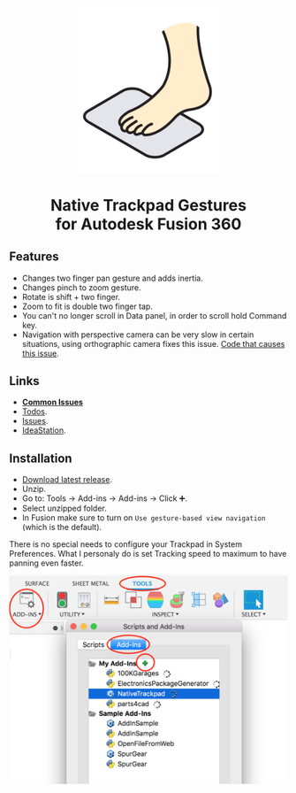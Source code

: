 <div align="center">

<img src="res/logo.png" width="256"/>

# Native Trackpad Gestures<br/>for Autodesk Fusion 360

</div>

## Features

- Changes two finger pan gesture and adds inertia.
- Changes pinch to zoom gesture.
- Rotate is shift + two finger.
- Zoom to fit is double two finger tap.
- You can't no longer scroll in Data panel, in order to scroll hold Command key.
- Navigation with perspective camera can be very slow in certain situations,
  using orthographic camera fixes this issue.
  [Code that causes this issue](https://github.com/luclefleur/Native-Trackpad/blob/563fc1f69e3eb2f6dbee136feb9e3b52e439e907/NativeTrackpad.mm#L56).

## Links

- **[Common Issues](https://github.com/luclefleur/Native-Trackpad/issues)**
- [Todos](https://github.com/luclefleur/Native-Trackpad/search?q=todo).
- [Issues](https://github.com/luclefleur/Native-Trackpad/issues).
- [IdeaStation](https://forums.autodesk.com/t5/ideastation-request-a-feature-or/use-native-trackpad-gesture-recognition-on-macos/idi-p/7018667).

## Installation

- [Download latest release](https://github.com/luclefleur/Native-Trackpad/releases/download/0.12/NativeTrackpad.zip).
- Unzip.
- Go to: Tools → Add-ins → Add-ins → Click ➕.
- Select unzipped folder.
- In Fusion make sure to turn on `Use gesture-based view navigation` (which is the default).

There is no special needs to configure your Trackpad in System Preferences.
What I personaly do is set Tracking speed to maximum to have panning even faster.

![manual install](res/install.png)
